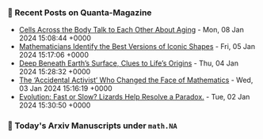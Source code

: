 ### 📝 Recent Posts on Quanta-Magazine
<!-- quanta starts -->
* <a href="https://www.quantamagazine.org/cells-across-the-body-talk-to-each-other-about-aging-20240108/">Cells Across the Body Talk to Each Other About Aging</a> - Mon, 08 Jan 2024 15:08:44 +0000
* <a href="https://www.quantamagazine.org/mathematicians-identify-the-best-versions-of-iconic-shapes-20240105/">Mathematicians Identify the Best Versions of Iconic Shapes</a> - Fri, 05 Jan 2024 15:17:06 +0000
* <a href="https://www.quantamagazine.org/deep-beneath-earths-surface-clues-to-lifes-origins-20240104/">Deep Beneath Earth’s Surface, Clues to Life’s Origins</a> - Thu, 04 Jan 2024 15:28:32 +0000
* <a href="https://www.quantamagazine.org/the-accidental-activist-who-changed-the-face-of-mathematics-20240103/">The ‘Accidental Activist’ Who Changed the Face of Mathematics</a> - Wed, 03 Jan 2024 15:16:19 +0000
* <a href="https://www.quantamagazine.org/evolution-fast-or-slow-lizards-help-resolve-a-paradox-20240102/">Evolution: Fast or Slow? Lizards Help Resolve a Paradox.</a> - Tue, 02 Jan 2024 15:30:50 +0000
<!-- quanta ends -->
### 📝 Today's Arxiv Manuscripts under ``math.NA``
<!-- arxiv-math-na starts -->

<!-- arxiv-math-na ends -->
